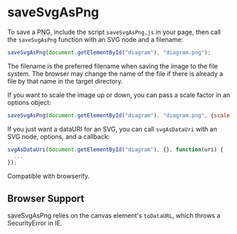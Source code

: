 saveSvgAsPng
============

To save a PNG, include the script `saveSvgAsPng.js` in your page, then call the `saveSvgAsPng` function with an SVG node and a filename:

```javascript
saveSvgAsPng(document.getElementById("diagram"), "diagram.png");
```

The filename is the preferred filename when saving the image to the file system. The browser may change the name of the file if there is already a file by that name in the target directory.

If you want to scale the image up or down, you can pass a scale factor in an options object:

```javascript
saveSvgAsPng(document.getElementById("diagram"), "diagram.png", {scale: 0.5});
```

If you just want a dataURI for an SVG, you can call `svgAsDataUri` with an SVG node, options, and a callback:

```javascript
svgAsDataUri(document.getElementById("diagram"), {}, function(uri) {
  ...
});
```

Compatible with browserify.




Browser Support
---------------

saveSvgAsPng relies on the canvas element's `toDataURL`, which throws a SecurityError in IE.
